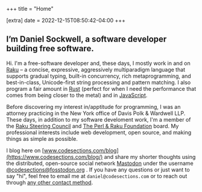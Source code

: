 +++
title = "Home"

[extra]
date = 2022-12-15T08:50:42-04:00
+++

<h2 class="site-header">I’m Daniel Sockwell, a software developer building free software.</h2>

Hi.  I'm a free-software developer and, these days, I mostly work in and on [Raku](https://docs.raku.org/) 
– a concise, expressive,
aggressively multiparadigm language that supports gradual typing, built-in concurrency,
rich metaprogramming, and best-in-class, Unicode-first string processing and pattern matching.
I also program a fair amount in [Rust](https://www.rust-lang.org/) (perfect for when I need the 
performance that comes from being closer to the metal) and in 
[JavaScript](https://www.ecma-international.org/ecma-262/11.0/index.html).

Before discovering my interest in/apptitude for programming, I was an attorney practicing in the
New York office of Davis Polk & Wardwell LLP.  These days, in addition to my software develoment 
work, I'm a member of the [Raku Steering Council](https://raku.github.io/Raku-Steering-Council/) 
and [The Perl & Raku Foundation](https://www.perlfoundation.org/) board. My professional interests
include web development, open source, and making things as simple as possible.

I blog here on [www.codesections.com/blog](https://www.codesections.com/blog/) and share
my shorter thoughts using the distributed, open-source social network
[Mastodon](https://joinmastodon.org/) under the username <a rel="me"
href="https://fosstodon.org/@codesections">@codesections@fosstodon.org</a> .  If you have
any questions or just want to say "hi", feel free to email me at `daniel@codesections.com`
or to reach out through [any other contact method](https://codesections.com/contact).
